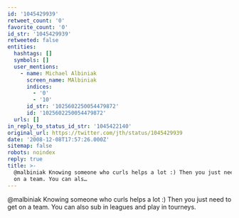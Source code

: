 ```yaml
---
id: '1045429939'
retweet_count: '0'
favorite_count: '0'
id_str: '1045429939'
retweeted: false
entities:
  hashtags: []
  symbols: []
  user_mentions:
    - name: Michael Albiniak
      screen_name: MAlbiniak
      indices:
        - '0'
        - '10'
      id_str: '1025602250054479872'
      id: '1025602250054479872'
  urls: []
in_reply_to_status_id_str: '1045422140'
original_url: https://twitter.com/jth/status/1045429939
date: '2008-12-08T17:57:26.000Z'
sitemap: false
robots: noindex
reply: true
title: >-
  @malbiniak Knowing someone who curls helps a lot :) Then you just need to get
  on a team. You can als…
---
```


@malbiniak Knowing someone who curls helps a lot :) Then you just need to get on a team. You can also sub in leagues and play in tourneys.
